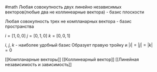 #math 
Любая совокупность двух линейно независимых векторов(любые два не коллинеарные вектора) - базис плоскости

Любая совокупность трех не компланарных вектора - базис пространства

$i = [1, 0, 0]$
$j = [0, 1, 0]$
$k = [0, 0, 1]$

$i$, $j$, $k$ - наиболее удобный базис
Образует правую тройку и $|i| = |j| = |k| = 0$

[[Компланарные векторы]]
[[Коллинеарный вектор]]
[[Линейная независимость и зависимость]]